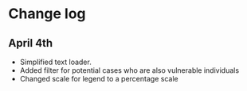 # Change log

## April 4th
- Simplified text loader.
- Added filter for potential cases who are also vulnerable individuals
- Changed scale for legend to a percentage scale